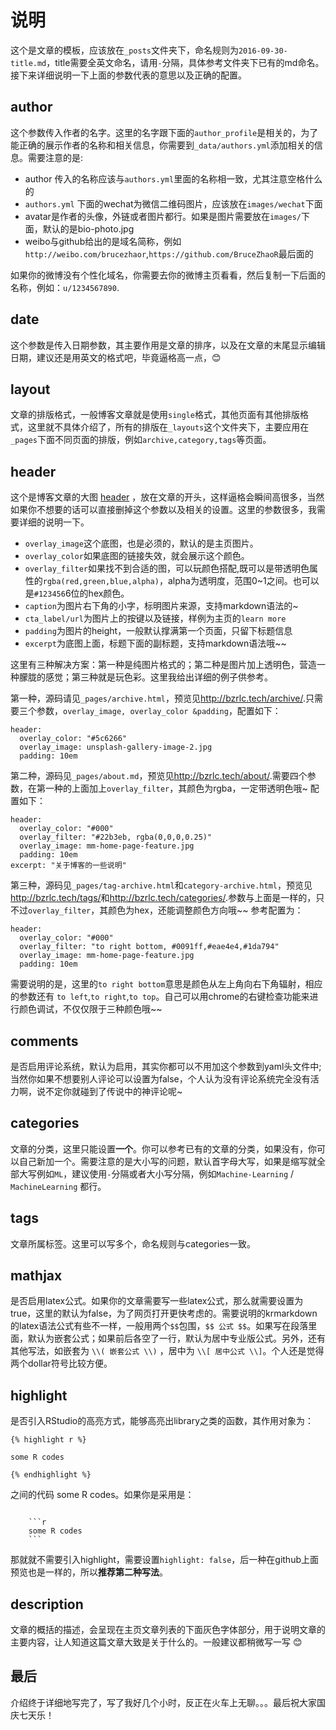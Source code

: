 # 说明

这个是文章的模板，应该放在`_posts`文件夹下，命名规则为`2016-09-30-title.md`，title需要全英文命名，请用`-`分隔，具体参考文件夹下已有的md命名。接下来详细说明一下上面的参数代表的意思以及正确的配置。

## author

这个参数传入作者的名字。这里的名字跟下面的`author_profile`是相关的，为了能正确的展示作者的名称和相关信息，你需要到`_data/authors.yml`添加相关的信息。需要注意的是:

- author 传入的名称应该与`authors.yml`里面的名称相一致，尤其注意空格什么的
- `authors.yml` 下面的wechat为微信二维码图片，应该放在`images/wechat`下面
- avatar是作者的头像，外链或者图片都行。如果是图片需要放在`images/`下面，默认的是bio-photo.jpg
- weibo与github给出的是域名简称，例如`http://weibo.com/brucezhaor`,`https://github.com/BruceZhaoR`最后面的

如果你的微博没有个性化域名，你需要去你的微博主页看看，然后复制一下后面的名称，例如：`u/1234567890`.

## date

这个参数是传入日期参数，其主要作用是文章的排序，以及在文章的末尾显示编辑日期，建议还是用英文的格式吧，毕竟逼格高一点，:blush:

## layout

文章的排版格式，一般博客文章就是使用`single`格式，其他页面有其他排版格式，这里就不具体介绍了，所有的排版在`_layouts`这个文件夹下，主要应用在`_pages`下面不同页面的排版，例如`archive,category,tags`等页面。

## header

这个是博客文章的大图 [header](/images/unsplash-gallery-image-1-th.jpg)
，放在文章的开头，这样逼格会瞬间高很多，当然如果你不想要的话可以直接删掉这个参数以及相关的设置。这里的参数很多，我需要详细的说明一下。

- `overlay_image`这个底图，也是必须的，默认的是主页图片。
- `overlay_color`如果底图的链接失效，就会展示这个颜色。
- `overlay_filter`如果找不到合适的图，可以玩颜色搭配,既可以是带透明色属性的`rgba(red,green,blue,alpha)`，alpha为透明度，范围0~1之间。也可以是`#123456`6位的hex颜色。
- `caption`为图片右下角的小字，标明图片来源，支持markdown语法的~
- `cta_label/url`为图片上的按键以及链接，样例为主页的`learn more`
- `padding`为图片的height，一般默认撑满第一个页面，只留下标题信息
- `excerpt`为底图上面，标题下面的副标题，支持markdown语法哦~~

这里有三种解决方案：第一种是纯图片格式的；第二种是图片加上透明色，营造一种朦胧的感觉；第三种就是玩色彩。这里我给出详细的例子供参考。

第一种，源码请见`_pages/archive.html`，预览见<http://bzrlc.tech/archive/>.只需要三个参数，`overlay_image, overlay_color &padding`，配置如下：

```
header:
  overlay_color: "#5c6266"
  overlay_image: unsplash-gallery-image-2.jpg
  padding: 10em
```
第二种，源码见`_pages/about.md`，预览见<http://bzrlc.tech/about/>.需要四个参数，在第一种的上面加上`overlay_filter`，其颜色为rgba，一定带透明色哦~ 配置如下：

```
header:
  overlay_color: "#000"
  overlay_filter: "#22b3eb, rgba(0,0,0,0.25)"
  overlay_image: mm-home-page-feature.jpg
  padding: 10em
excerpt: "关于博客的一些说明"
```
第三种，源码见`_pages/tag-archive.html`和`category-archive.html`，预览见<http://bzrlc.tech/tags/>和<http://bzrlc.tech/categories/>.参数与上面是一样的，只不过`overlay_filter`，其颜色为hex，还能调整颜色方向哦~~ 参考配置为：

```
header:
  overlay_color: "#000"
  overlay_filter: "to right bottom, #0091ff,#eae4e4,#1da794"
  overlay_image: mm-home-page-feature.jpg
  padding: 10em
```
需要说明的是，这里的`to right
bottom`意思是颜色从左上角向右下角辐射，相应的参数还有 `to left`,`to right`,`to
top`。自己可以用chrome的右键检查功能来进行颜色调试，不仅仅限于三种颜色哦~~ 

## comments

是否启用评论系统，默认为启用，其实你都可以不用加这个参数到yaml头文件中; 当然你如果不想要别人评论可以设置为false，个人认为没有评论系统完全没有活力啊，说不定你就碰到了传说中的神评论呢~

## categories

文章的分类，这里只能设置**一个**。你可以参考已有的文章的分类，如果没有，你可以自己新加一个。需要注意的是大小写的问题，默认首字母大写，如果是缩写就全部大写例如`ML`，建议使用`-`分隔或者大小写分隔，例如`Machine-Learning` / `MachineLearning` 都行。

## tags

文章所属标签。这里可以写多个，命名规则与categories一致。

## mathjax

是否启用latex公式。如果你的文章需要写一些latex公式，那么就需要设置为true，这里的默认为false，为了网页打开更快考虑的。需要说明的krmarkdown的latex语法公式有些不一样，一般用两个`$$`包围，`$$ 公式 $$`。如果写在段落里面，默认为嵌套公式；如果前后各空了一行，默认为居中专业版公式。另外，还有其他写法，如嵌套为 `\\( 嵌套公式 \\)` ，居中为 `\\[ 居中公式 \\]`。个人还是觉得两个dollar符号比较方便。

## highlight

是否引入RStudio的高亮方式，能够高亮出library之类的函数，其作用对象为：

```
{% highlight r %}

some R codes

{% endhighlight %}
```
之间的代码 some R codes。如果你是采用是：

```

    ```r
	some R codes 
	```
```

那就就不需要引入highlight，需要设置`highlight: false`，后一种在github上面预览也是一样的，所以**推荐第二种写法**。

## description

文章的概括的描述，会呈现在主页文章列表的下面灰色字体部分，用于说明文章的主要内容，让人知道这篇文章大致是关于什么的。一般建议都稍微写一写 :blush:


## 最后

介绍终于详细地写完了，写了我好几个小时，反正在火车上无聊。。。最后祝大家国庆七天乐！



